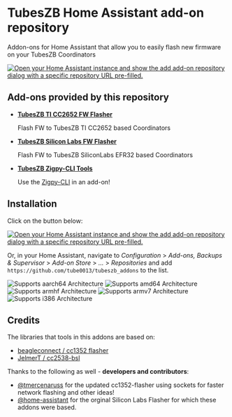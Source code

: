 # TubesZB Home Assistant add-on repository

Addon-ons for Home Assistant that allow you to easily flash new firmware on your TubesZB Coordinators

[![Open your Home Assistant instance and show the add add-on repository dialog with a specific repository URL pre-filled.](https://my.home-assistant.io/badges/supervisor_add_addon_repository.svg)](https://my.home-assistant.io/redirect/supervisor_add_addon_repository/?repository_url=https%3A%2F%2Fgithub.com%2Ftube0013%2Ftubeszb_addons)

## Add-ons provided by this repository

- **[TubesZB TI CC2652 FW Flasher](https://github.com/tube0013/tubeszb_addons/tree/main/tzb-cc2652-flasher/DOCS.md)**

    Flash FW to TubesZB TI CC2652 based Coordinators

- **[TubesZB Silicon Labs FW Flasher](https://github.com/tube0013/tubeszb_addons/blob/main/tzb-silabs-flasher/DOCS.md)**

    Flash FW to TubesZB SiliconLabs EFR32 based Coordinators

- **[TubesZB Zigpy-CLI Tools](https://github.com/tube0013/tubeszb_addons/blob/main/tzb-zigpy-cli-tools/DOCS.md)**

    Use the [Zigpy-CLI](https://github.com/zigpy/zigpy-cli) in an add-on!

## Installation

Click on the button below:

[![Open your Home Assistant instance and show the add add-on repository dialog with a specific repository URL pre-filled.](https://my.home-assistant.io/badges/supervisor_add_addon_repository.svg)](https://my.home-assistant.io/redirect/supervisor_add_addon_repository/?repository_url=https%3A%2F%2Fgithub.com%2Ftube0013%2Ftubeszb_addons)

Or, in your Home Assistant, navigate to _Configuration_ > _Add-ons, Backups & Supervisor_ > _Add-on Store_ > _..._ > _Repositories_ and add `https://github.com/tube0013/tubeszb_addons` to the list.



![Supports aarch64 Architecture][aarch64-shield]
![Supports amd64 Architecture][amd64-shield]
![Supports armhf Architecture][armhf-shield]
![Supports armv7 Architecture][armv7-shield]
![Supports i386 Architecture][i386-shield]


[aarch64-shield]: https://img.shields.io/badge/aarch64-yes-green.svg
[amd64-shield]: https://img.shields.io/badge/amd64-yes-green.svg
[armhf-shield]: https://img.shields.io/badge/armhf-yes-green.svg
[armv7-shield]: https://img.shields.io/badge/armv7-yes-green.svg
[i386-shield]: https://img.shields.io/badge/i386-yes-green.svg


## Credits

The libraries that tools in this addons are based on:

- [beagleconnect / cc1352 flasher](https://git.beagleboard.org/beagleconnect/cc1352-flasher)
- [JelmerT / cc2538-bsl](https://github.com/JelmerT/cc2538-bsl)

Thanks to the following as well - **developers and contributors**:

- [@tmercenaruss](https://github.com/mercenaruss) for the updated cc1352-flasher using sockets for faster network flashing and other ideas!
- [@home-assistant](https://github.com/home-assistant) for the orginal Silicon Labs Flasher for which these addons were based.
